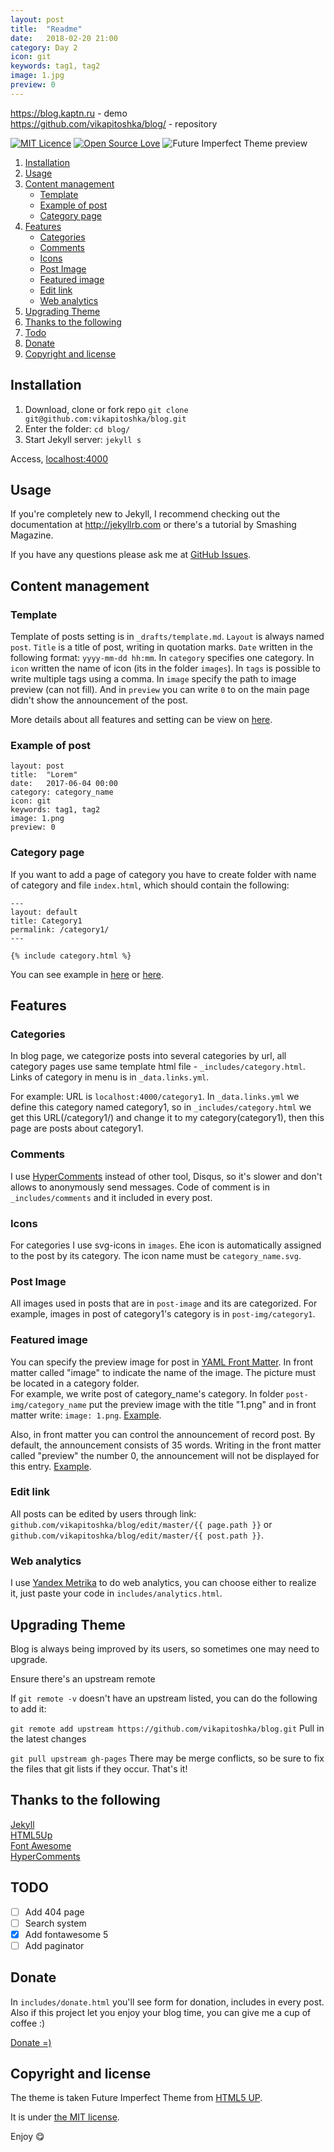 ```yaml
---
layout: post
title:  "Readme"
date:   2018-02-20 21:00
category: Day 2
icon: git
keywords: tag1, tag2
image: 1.jpg
preview: 0
---
```


<https://blog.kaptn.ru> - demo  
<https://github.com/vikapitoshka/blog/> - repository

[![MIT Licence](https://badges.frapsoft.com/os/mit/mit.svg?v=103)](https://opensource.org/licenses/mit-license.php)
[![Open Source Love](https://badges.frapsoft.com/os/v1/open-source.png?v=103)](https://github.com/ellerbrock/open-source-badge/)
![Future Imperfect Theme preview](https://cdn.rawgit.com/ViKapitoshka/blog/4ccc6d6a/readme_files/screen.png)

1. [Installation](#installation)
2. [Usage](#usage)
3. [Content management](#content-management)
    - [Template](#template)
    - [Example of post](#example-of-post)
    - [Category page](#category-page)
4. [Features](#features)
    - [Categories](#categories)
    - [Comments](#comments)
    - [Icons](#icons)
    - [Post Image](#post-image)
    - [Featured image](#featured-image)
    - [Edit link](#edit-link)
    - [Web analytics](#web-analytics)
5. [Upgrading Theme](#upgrading-theme)
6. [Thanks to the following](#thanks-to-the-following)
7. [Todo](#todo)
8. [Donate](#donate)
9. [Copyright and license](#copyright-and-license)

## Installation 
1. Download, clone or fork repo `git clone git@github.com:vikapitoshka/blog.git`
2. Enter the folder: `cd blog/` 
3. Start Jekyll server: `jekyll s`

Access, [localhost:4000](http://localhost:4000)

## Usage
If you're completely new to Jekyll, I recommend checking out the documentation at <http://jekyllrb.com> or there's a tutorial by Smashing Magazine.

If you have any questions please ask me at [GitHub Issues](https://github.com/vikapitoshka/blog/issues).

## Content management
### Template
Template of posts setting is in `_drafts/template.md`. `Layout` is always named `post`. `Title` is a title of post, writing in quotation marks. `Date` written in the following format: `yyyy-mm-dd hh:mm`. In `category` specifies one category. In `icon` written the name of icon (its in the folder `images`). In `tags` is possible to write multiple tags using a comma. In `image` specify the path to image preview (can not fill). And in `preview` you can write `0` to on the main page didn't show the announcement of the post. 

More details about all features and setting can be view on [here](#features).

### Example of post
```
layout: post
title:  "Lorem"
date:   2017-06-04 00:00
category: category_name
icon: git
keywords: tag1, tag2
image: 1.png
preview: 0
```

### Category page
If you want to add a page of category you have to create folder with name of category and file `index.html`, which should contain the following:  
```
---
layout: default
title: Category1
permalink: /category1/ 
---

{% include category.html %}
```

You can see example in [here](https://github.com/vikapitoshka/blog/blob/master/category1) or [here](https://github.com/vikapitoshka/blog/blob/master/category2).

## Features
### Categories
In blog page, we categorize posts into several categories by url, all category pages use same template html file - `_includes/category.html`. Links of category in menu is in `_data.links.yml`.

For example: URL is `localhost:4000/category1`. In `_data.links.yml` we define this category named category1, so in `_includes/category.html` we get this URL(/category1/) and change it to my category(category1), then this page are posts about category1.

### Comments
I use [HyperComments](http://hypercomments.com) instead of other tool, Disqus, so it's slower and don't allows to anonymously send messages. Code of comment is in `_includes/comments` and it included in every post.

### Icons
For categories I use svg-icons in `images`. Еhe icon is automatically assigned to the post by its category. The icon name must be `category_name.svg`.

### Post Image
All images used in posts that are in `post-image` and its are categorized. For example, images in post of category1's category is in `post-img/category1`. 

### Featured image
You can specify the preview image for post in [YAML Front Matter](http://jekyllrb.com/docs/frontmatter/). In front matter called "image" to indicate the name of the image. The picture must be located in a category folder.    
For example, we write post of category_name's category. In folder `post-img/category_name` put the preview image with the title "1.png" and in front matter write: `image: 1.png`. [Example](https://github.com/ViKapitoshka/blog/blob/master/_posts/2017-06-08-learn-git4.md).

Also, in front matter you can control the announcement of record post. By default, the announcement consists of 35 words. Writing in the front matter called "preview" the number 0, the announcement will not be displayed for this entry. [Example](https://github.com/ViKapitoshka/blog/blob/master/_posts/2017-06-08-learn-git4.md).

### Edit link
All posts can be edited by users through link: `github.com/vikapitoshka/blog/edit/master/{{ page.path }}` or `github.com/vikapitoshka/blog/edit/master/{{ post.path }}`. 

### Web analytics
I use [Yandex Metrika](https://metrika.yandex.ru) to do web analytics, you can choose either to realize it, just paste your code in `includes/analytics.html`.

## Upgrading Theme
Blog is always being improved by its users, so sometimes one may need to upgrade.

Ensure there's an upstream remote

If `git remote -v` doesn't have an upstream listed, you can do the following to add it:

`git remote add upstream https://github.com/vikapitoshka/blog.git`
Pull in the latest changes

`git pull upstream gh-pages`
There may be merge conflicts, so be sure to fix the files that git lists if they occur. That's it!

## Thanks to the following
[Jekyll](http://jekyllrb.com/)  
[HTML5Up](https://html5up.net/)  
[Font Awesome](http://fontawesome.io/icons/)  
[HyperComments](http://hypercomments.com)

## TODO
- [ ] Add 404 page
- [ ] Search system
- [x] Add fontawesome 5
- [ ] Add paginator

## Donate
In `includes/donate.html` you'll see form for donation, includes in every post.  
Also if this project let you enjoy your blog time, you can give me a cup of coffee :)

[Donate =)](https://money.yandex.ru/to/410013162271067/10)

## Copyright and license
The theme is taken Future Imperfect Theme from [HTML5 UP](https://html5up.net).

It is under [the MIT license](/LICENSE).

Enjoy :yum:
